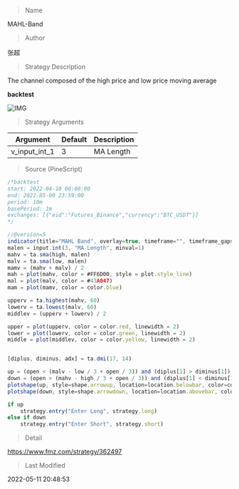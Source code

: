 
> Name

MAHL-Band

> Author

张超

> Strategy Description

The channel composed of the high price and low price moving average

**backtest**

 ![IMG](https://www.fmz.com/upload/asset/ec8392508188c41741.png) 

> Strategy Arguments



|Argument|Default|Description|
|----|----|----|
|v_input_int_1|3|MA Length|


> Source (PineScript)

``` javascript
/*backtest
start: 2022-04-10 00:00:00
end: 2022-05-09 23:59:00
period: 10m
basePeriod: 1m
exchanges: [{"eid":"Futures_Binance","currency":"BTC_USDT"}]
*/

//@version=5
indicator(title="MAHL Band", overlay=true, timeframe="", timeframe_gaps=true)
malen = input.int(3, "MA Length", minval=1)
mahv = ta.sma(high, malen)
malv = ta.sma(low, malen)
mamv = (mahv + malv) / 2
mah = plot(mahv, color = #FF6D00, style = plot.style_line)
mal = plot(malv, color = #43A047)
mam = plot(mamv, color = color.blue) 

upperv = ta.highest(mahv, 60)
lowerv = ta.lowest(malv, 60)
middlev = (upperv + lowerv) / 2

upper = plot(upperv, color = color.red, linewidth = 2)
lower = plot(lowerv, color = color.green, linewidth = 2)
middle = plot(middlev, color = color.yellow, linewidth = 2) 


[diplus, diminus, adx] = ta.dmi(17, 14)

up = (open < (malv - low / 3 + open / 3)) and (diplus[1] > diminus[1]) and mamv[1] > mamv[2]
down = (open > (mahv - high / 3 + open / 3)) and (diplus[1] < diminus[1]) and mamv[1] < mamv[2]
plotshape(up, style=shape.arrowup, location=location.belowbar, color=color.red)
plotshape(down, style=shape.arrowdown, location=location.abovebar, color=color.green)

if up
    strategy.entry("Enter Long", strategy.long)
else if down
    strategy.entry("Enter Short", strategy.short)
```

> Detail

https://www.fmz.com/strategy/362497

> Last Modified

2022-05-11 20:48:53
